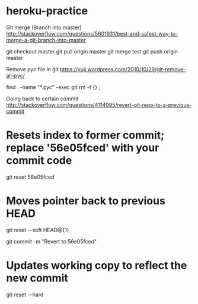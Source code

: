 # heroku-practice


Git merge (Branch into master)    http://stackoverflow.com/questions/5601931/best-and-safest-way-to-merge-a-git-branch-into-master

git checkout master
git pull origin master
git merge test
git push origin master



Remove pyc file in git           https://yuji.wordpress.com/2010/10/29/git-remove-all-pyc/

find . -name "*.pyc" -exec git rm -f {} \;



Going back to certain commit      http://stackoverflow.com/questions/4114095/revert-git-repo-to-a-previous-commit

# Resets index to former commit; replace '56e05fced' with your commit code
git reset 56e05fced 

# Moves pointer back to previous HEAD
git reset --soft HEAD@{1}

git commit -m "Revert to 56e05fced"

# Updates working copy to reflect the new commit
git reset --hard


